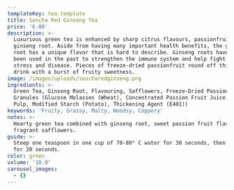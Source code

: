 ```yaml
---
templateKey: tea.template
title: Sencha Red Ginseng Tea
price: '6.00'
description: >-
  Luxurious green tea is enhanced by sharp citrus flavours, passionfruit and
  ginseng root. Aside from having many important health benefits, the ginseng
  root has a unique flavor that is hard to describe. Ginseng roots have also
  been used in the past to strengthen the immune system and help fight off
  stress and disease. Pieces of freeze-dried passionfruit round off this healthy
  drink with a burst of fruity sweetness.
image: /images/uploads/sencharedginseng.png
ingredients: >-
  Green Tea, Ginseng Root, Flavouring, Safflowers, Freeze-Dried Passion Fruit
  Granules (Glucose Molasses (Wheat), Concentrated Passion Fruit Juice, Apricot
  Pulp, Modified Starch (Potato), Thickening Agent (E401))
keywords: 'Fruity, Grassy, Malty, Woodsy, Coppery'
notes: >-
  Hearty green tea combined with ginseng root, sweet passion fruit flavour and
  fragrant safflowers.
guide: >-
  Steep one teaspoon in one cup of 70-80° C water for 30 seconds, then reinfuse
  for 20 seconds.
color: green
volume: '10.0'
carousel_images:
  - {}
---
```


